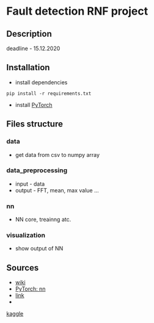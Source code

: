 # Fault detection RNF project

## Description 
deadline - 15.12.2020

## Installation 
- install dependencies
```shell
pip install -r requirements.txt
```
- install [PyTorch](https://pytorch.org/get-started/locally/)

## Files structure

### data
- get data from csv to numpy array

### data_preprocessing
- input - data
- output - FFT, mean, max value ...

### nn 
- NN core, treainng atc.

### visualization
- show output of NN

## Sources
- [wiki](https://en.wikipedia.org/wiki/Fault_detection_and_isolation)
- [PyTorch: nn](https://pytorch.org/tutorials/beginner/pytorch_with_examples.html#pytorch-nn)
- [link](https://www.sciencedirect.com/science/article/pii/S1876610218304831)
-
[kaggle](https://www.kaggle.com/c/vsb-power-line-fault-detection/notebooks)
